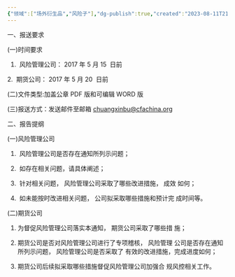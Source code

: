 ```yaml
---
{"领域":["场外衍生品","风险子"],"dg-publish":true,"created":"2023-08-11T21:32","updated":"2023-09-08T18:54","permalink":"/a///20170505-2017-38//","dgPassFrontmatter":true}
---
```


一、报送要求

(一)时间要求

1.  风险管理公司： 2017 年 5 月 15  日前

2.  期货公司： 2017 年 5 月 20  日前

(二)文件类型:加盖公章 PDF 版和可编辑 WORD 版

(三)报送方式：发送邮件至邮箱 chuangxinbu@cfachina.org

二、报告提纲

(一)风险管理公司

1.  风险管理公司是否存在通知所列示问题；

2.  如存在相关问题，请具体阐述；

3.  针对相关问题， 风险管理公司采取了哪些改进措施， 成效 如何；

  

4.  如未能按时改进相关问题， 公司拟采取哪些措施和预计完 成时间等。

(二)期货公司

1. 为督促风险管理公司落实本通知， 期货公司采取了哪些措 施；

2. 期货公司是否对风险管理公司进行了专项稽核， 风险管理 公司是否存在通知所列示问题， 风险管理公司是否采取了 有效的改进措施，完成进度如何；

3. 期货公司后续拟采取哪些措施督促风险管理公司加强合 规风控相关工作。